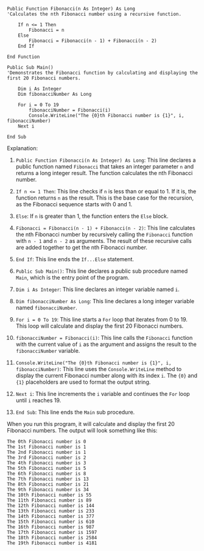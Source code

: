 ```visual basic
Public Function Fibonacci(n As Integer) As Long
'Calculates the nth Fibonacci number using a recursive function.

    If n <= 1 Then
        Fibonacci = n
    Else
        Fibonacci = Fibonacci(n - 1) + Fibonacci(n - 2)
    End If

End Function

Public Sub Main()
'Demonstrates the Fibonacci function by calculating and displaying the first 20 Fibonacci numbers.

    Dim i As Integer
    Dim fibonacciNumber As Long

    For i = 0 To 19
        fibonacciNumber = Fibonacci(i)
        Console.WriteLine("The {0}th Fibonacci number is {1}", i, fibonacciNumber)
    Next i

End Sub
```
Explanation:

1. `Public Function Fibonacci(n As Integer) As Long`: This line declares a public function named `Fibonacci` that takes an integer parameter `n` and returns a long integer result. The function calculates the nth Fibonacci number.

2. `If n <= 1 Then`: This line checks if `n` is less than or equal to 1. If it is, the function returns `n` as the result. This is the base case for the recursion, as the Fibonacci sequence starts with 0 and 1.

3. `Else`: If `n` is greater than 1, the function enters the `Else` block.

4. `Fibonacci = Fibonacci(n - 1) + Fibonacci(n - 2)`: This line calculates the nth Fibonacci number by recursively calling the `Fibonacci` function with `n - 1` and `n - 2` as arguments. The result of these recursive calls are added together to get the nth Fibonacci number.

5. `End If`: This line ends the `If...Else` statement.

6. `Public Sub Main()`: This line declares a public sub procedure named `Main`, which is the entry point of the program.

7. `Dim i As Integer`: This line declares an integer variable named `i`.

8. `Dim fibonacciNumber As Long`: This line declares a long integer variable named `fibonacciNumber`.

9. `For i = 0 To 19`: This line starts a `For` loop that iterates from 0 to 19. This loop will calculate and display the first 20 Fibonacci numbers.

10. `fibonacciNumber = Fibonacci(i)`: This line calls the `Fibonacci` function with the current value of `i` as the argument and assigns the result to the `fibonacciNumber` variable.

11. `Console.WriteLine("The {0}th Fibonacci number is {1}", i, fibonacciNumber)`: This line uses the `Console.WriteLine` method to display the current Fibonacci number along with its index `i`. The `{0}` and `{1}` placeholders are used to format the output string.

12. `Next i`: This line increments the `i` variable and continues the `For` loop until `i` reaches 19.

13. `End Sub`: This line ends the `Main` sub procedure.

When you run this program, it will calculate and display the first 20 Fibonacci numbers. The output will look something like this:

```
The 0th Fibonacci number is 0
The 1st Fibonacci number is 1
The 2nd Fibonacci number is 1
The 3rd Fibonacci number is 2
The 4th Fibonacci number is 3
The 5th Fibonacci number is 5
The 6th Fibonacci number is 8
The 7th Fibonacci number is 13
The 8th Fibonacci number is 21
The 9th Fibonacci number is 34
The 10th Fibonacci number is 55
The 11th Fibonacci number is 89
The 12th Fibonacci number is 144
The 13th Fibonacci number is 233
The 14th Fibonacci number is 377
The 15th Fibonacci number is 610
The 16th Fibonacci number is 987
The 17th Fibonacci number is 1597
The 18th Fibonacci number is 2584
The 19th Fibonacci number is 4181
```